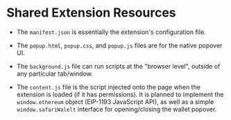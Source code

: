# Shared Extension Resources

- The `manifest.json` is essentially the extension's configuration file.

- The `popup.html`, `popup.css`, and `popup.js` files are for the native popover UI.

- The `background.js` file can run scripts at the "browser level", outside of any particular tab/window.

- The `content.js` file is the script injected onto the page when the extension is loaded (if it has permissions). It is planned to implement the `window.ethereum` object (EIP-1193 JavaScript API), as well as a simple `window.safariWalelt` interface for opening/closing the wallet popover.
